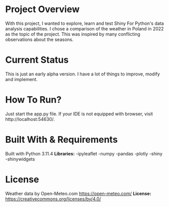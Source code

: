 # Project Overview
With this project, I wanted to explore, learn and test Shiny For Python's data analysis capabilities.
I chose a comparison of the weather in Poland in 2022 as the topic of the project. This was inspired by many conflicting observations about the seasons.
# Current Status
This is just an early alpha version.
I have a lot of things to improve, modify and implement.
# How To Run?
Just start the app.py file. 
If your IDE is not equipped with browser, visit http://localhost:54630/.
# Built With & Requirements
Built with Python 3.11.4
**Libraries:**
-ipyleaflet
-numpy
-pandas
-plotly
-shiny
-shinywidgets
# License
Weather data by Open-Meteo.com
https://open-meteo.com/
**License:**
https://creativecommons.org/licenses/by/4.0/


